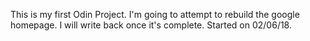 This is my first Odin Project. I'm going to attempt to rebuild the google homepage. I will write back once it's complete. Started on 02/06/18.